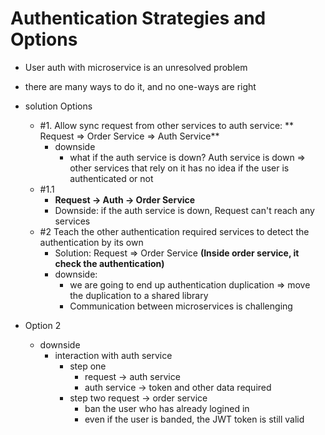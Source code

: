 # Authentication Strategies and Options

- User auth with microservice is an unresolved problem
- there are many ways to do it, and no one-ways are right

- solution Options

  - #1. Allow sync request from other services to auth service: ** Request => Order Service => Auth Service**
    - downside
      - what if the auth service is down? Auth service is down => other services that rely on it has no idea if the user is authenticated or not
  - #1.1
    - **Request -> Auth -> Order Service**
    - Downside: if the auth service is down, Request can't reach any services
  - #2 Teach the other authentication required services to detect the authentication by its own <br>
    - Solution: Request => Order Service **(Inside order service, it check the authentication)**
    - downside:
      - we are going to end up authentication duplication => move the duplication to a shared library
      - Communication between microservices is challenging

- Option 2
  - downside
    - interaction with auth service
      - step one
        - request -> auth service
        - auth service -> token and other data required
      - step two request -> order service
        - ban the user who has already logined in
        - even if the user is banded, the JWT token is still valid
